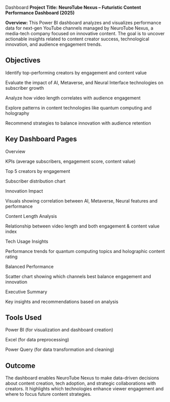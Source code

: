 Dashboard
 **Project Title:**
**NeuroTube Nexus – Futuristic Content Performance Dashboard (2025)**

 **Overview:**
This Power BI dashboard analyzes and visualizes performance data for next-gen YouTube channels managed by NeuroTube Nexus, a media-tech company focused on innovative content. The goal is to uncover actionable insights related to content creator success, technological innovation, and audience engagement trends.

## Objectives
Identify top-performing creators by engagement and content value

Evaluate the impact of AI, Metaverse, and Neural Interface technologies on subscriber growth

Analyze how video length correlates with audience engagement

Explore patterns in content technologies like quantum computing and holography

Recommend strategies to balance innovation with audience retention

## Key Dashboard Pages
Overview

KPIs (average subscribers, engagement score, content value)

Top 5 creators by engagement

Subscriber distribution chart

Innovation Impact

Visuals showing correlation between AI, Metaverse, Neural features and performance

Content Length Analysis

Relationship between video length and both engagement & content value index

Tech Usage Insights

Performance trends for quantum computing topics and holographic content rating

Balanced Performance

Scatter chart showing which channels best balance engagement and innovation

Executive Summary

Key insights and recommendations based on analysis

## Tools Used
Power BI (for visualization and dashboard creation)

Excel (for data preprocessing)

Power Query (for data transformation and cleaning)

## Outcome
The dashboard enables NeuroTube Nexus to make data-driven decisions about content creation, tech adoption, and strategic collaborations with creators. It highlights which technologies enhance viewer engagement and where to focus future content strategies.

